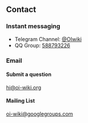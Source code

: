 ## Contact

### Instant messaging

- Telegram Channel: [@OIwiki](https://t.me/OIwiki)
- QQ Group: [588793226](https://jq.qq.com/?_wv=1027&k=5EfkM6K)

### Email

#### Submit a question

[hi@oi-wiki.org](mailto:hi@oi-wiki.org)

#### Mailing List

[oi-wiki@googlegroups.com](mailto:oi-wiki@googlegroups.com)
